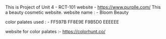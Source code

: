 This is Project of Unit 4 - RCT-101 
website - https://www.purplle.com/
This a beauty cosmetic website.
website name : - Bloom Beauty

color palates used : -
FF597B
FF8E9E
F9B5D0
EEEEEE

website for color palates :- https://colorhunt.co/
